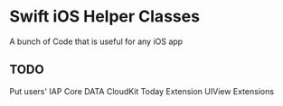 # Swift iOS Helper Classes
A bunch of Code that is useful for any iOS app

## TODO
Put users' IAP
Core DATA
CloudKit
Today Extension
UIView Extensions
